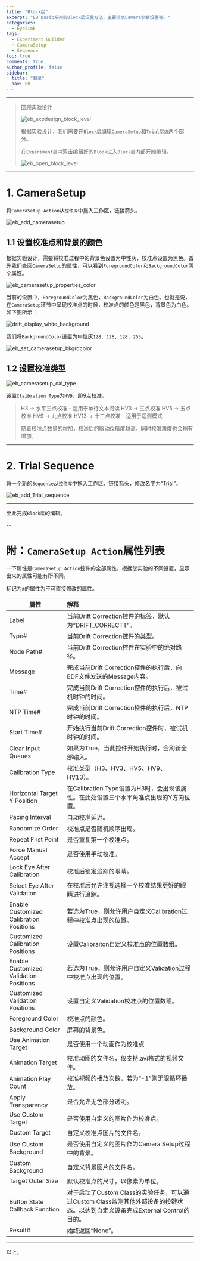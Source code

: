 ```yaml
---
title: "Block层"
excerpt: "EB Basic系列的Block层设置方法，主要涉及Camera参数设置等。"
categories:
  - Eyelink
tags:
  - Experiment Builder
  - CameraSetup
  - Sequence
toc: true
comments: true
author_profile: false
sidebar:
  title: "目录"
  nav: EB
---
```


---

>回顾实验设计
>>![eb_expdesign_block_level](/assets/images/eb_expdesign_block_level.png)
>
>根据实验设计，我们需要在`Block层`编辑`CameraSetup`和`Trial层级`两个部分。
>
>在`Experiment层`中双击编辑好的`Block`进入`Block层`内部开始编辑。
>>![eb_open_block_level](/assets/images/eb_open_block_level.gif)

---

# 1. CameraSetup

将`CameraSetup Action`从`控件库`中拖入工作区，链接箭头。
![eb_add_camerasetup](/assets/images/eb_add_camerasetup.gif)

## 1.1 设置校准点和背景的颜色

根据实验设计，需要将校准过程中的背景色设置为中性灰，校准点设置为黑色。首先我们查阅`CameraSetup`的属性，可以看到`ForegroundColor`和`BackgroundColor`两个属性。

![eb_camerasetup_properties_color](/assets/images/eb_camerasetup_properties_color.png)

当前的设置中，`ForegroundColor`为黑色，`BackgroundColor`为白色。也就是说，在`CameraSetup`环节中呈现校准点的时候，校准点的颜色是黑色，背景色为白色。如下图所示：

![drift_display_white_background](/assets/images/drift_display_white_background.png)

我们将`BackgroundColor`设置为中性灰`128, 128, 128, 255`。

![eb_set_camerasetup_bkgrdcolor](/assets/images/eb_set_camerasetup_bkgrdcolor.png)

## 1.2 设置校准类型

![eb_camerasetup_cal_type](/assets/images/eb_camerasetup_cal_type.png)

设置`Claibration Type`为`HV9`，即9点校准。

> H3 -> 水平三点校准 - 适用于单行文本阅读
> HV3 -> 三点校准
> HV5 -> 五点校准
> HV9 -> 九点校准
> HV13 -> 十三点校准 - 适用于遥测模式
>
> 随着校准点数量的增加，校准后的眼动仪精度越高，同时校准难度也会稍有增加。

---

# 2. Trial Sequence

将一个新的`Sequence`从`控件库`中拖入工作区，链接箭头，修改名字为“Trial”。

![eb_add_Trial_sequence](/assets/images/eb_add_Trial_sequence.gif)

---

至此完成`Block层`的编辑。

--
# 附：`CameraSetup Action`属性列表

一下属性是`CameraSetup Action`控件的全部属性，根据您实验的不同设置，显示出来的属性可能有所不同。

标记为`#`的属性为不可直接修改的属性。


| 属性 | 解释 |
| --- | :-- |
| Label | 当前Drift Correction控件的标签，默认为“DRIFT_CORRECTT”。 |
| Type# | 当前Drift Correction控件的类型。 |
| Node Path# | 当前Drift Correction控件在实验中的绝对路径。 |
| Message | 完成当前Drift Correction控件的执行后，向EDF文件发送的Message内容。 |
| Time# | 完成当前Drift Correction控件的执行后，被试机时钟的时间。 |
| NTP Time# | 完成当前Drift Correction控件的执行后，NTP时钟的时间。 |
| Start Time# | 开始执行当前Drift Correction控件时，被试机时钟的时间。 |
| Clear Input Queues | 如果为True，当此控件开始执行时，会刷新全部输入。 |
| Calibration Type | 校准类型（H3、HV3、HV5、HV9、HV13）。 |
| Horizontal Target Y Position | 在Calibration Type设置为H3时，会出现该属性。在此处设置三个水平角准点出现的Y方向位置。 |
| Pacing Interval | 自动校准延迟。 |
| Randomize Order | 校准点是否随机顺序出现。 |
| Repeat First Point | 是否重复第一个校准点。 |
| Force Manual Accept | 是否使用手动校准。 |
| Lock Eye After Calibration | 校准后锁定追踪的眼睛。 |
| Select Eye After Validation | 在校准后允许注视选择一个校准结果更好的眼睛进行追踪。 |
| Enable Customized Calibration Positions | 若选为True，则允许用户自定义Calibration过程中校准点出现的位置。 |
| Customized Calibration Positions | 设置Calibraiton自定义校准点的位置数组。 |
| Enable Customized Validation Positions | 若选为True，则允许用户自定义Validation过程中校准点出现的位置。 |
| Customized Validation Positions | 设置自定义Validation校准点的位置数组。 |
| Foreground Color | 校准点的颜色。 |
| Background Color | 屏幕的背景色。 |
| Use Animation Target | 是否使用一个动画作为校准点 |
| Animation Target | 校准动图的文件名，仅支持.avi格式的视频文件。 |
| Animation Play Count | 校准视频的播放次数，若为“-1”则无限循环播放。 |
| Apply Transparency | 是否允许无色部分透明。 |
| Use Custom Target | 是否使用自定义的图片作为校准点。 |
| Custom Target | 自定义校准点图片的文件名。 |
| Use Custom Background | 是否使用自定义的图片作为Camera Setup过程中的背景。 |
| Custom Background | 自定义背景图片的文件名。 |
| Target Outer Size | 默认校准点的尺寸，以像素为单位。 |
| Button State Callback Function | 对于启动了Custom Class的实验任务，可以通过Custom Class监测其他外部设备的按键状态。以达到自定义设备完成External Control的目的。 |
| Result# | 始终返回“None”。 |

---

以上。